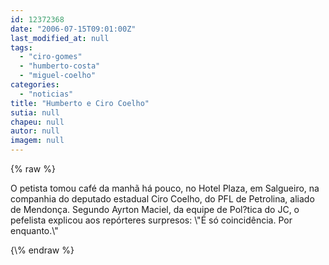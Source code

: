 ```yaml
---
id: 12372368
date: "2006-07-15T09:01:00Z"
last_modified_at: null
tags:
  - "ciro-gomes"
  - "humberto-costa"
  - "miguel-coelho"
categories:
  - "noticias"
title: "Humberto e Ciro Coelho"
sutia: null
chapeu: null
autor: null
imagem: null
---
```

{\% raw %}
<p><P>O petista tomou café da manhã há pouco, no Hotel Plaza, em Salgueiro, na companhia do deputado estadual Ciro Coelho, do PFL de Petrolina, aliado de Mendonça. Segundo Ayrton Maciel, da equipe de Pol?tica do JC, o pefelista explicou aos repórteres surpresos: \"É só coincidência. Por enquanto.\"</P> </p>
{\% endraw %}